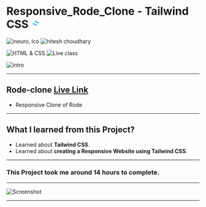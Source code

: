 # Responsive_Rode_Clone - Tailwind CSS <img src="./screenshot//tailwindcss.jpg" alt="tailwindcss" width="25px"/>

![ineuro, lco](https://img.shields.io/badge/iNeuron-LCO-green)
![hitesh choudhary](https://img.shields.io/badge/Hitesh%20Choudhary-Full%20Stack%20JavaScript%20Bootcamp-lightgrey)

![HTML & CSS](https://img.shields.io/badge/HTML-CSS-orange)
![Live class](https://img.shields.io/badge/LIVE--CLASS-Rode--clone-black)

![intro](https://img.shields.io/badge/Mohit%20Gupta-MCA%20Final%20Year-red)

---

## Rode-clone [Live Link](https://rode-clone-themohitgupta.netlify.app)

- Responsive Clone of Rode

---
## What I learned from this Project?

- Learned about **Tailwind CSS**.
- Learned about **creating a Responsive Website using Tailwind CSS**.
---
### This Project took me around **14 hours** to complete.

---

![Screenshot](./screenshot/screenshot.png)

---
